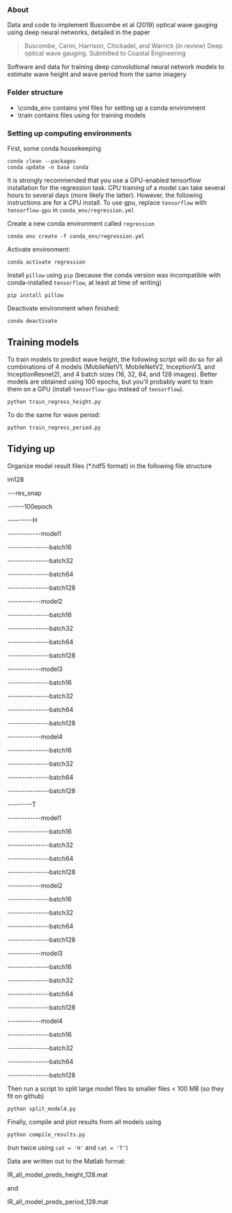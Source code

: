 ### About

Data and code to implement Buscombe et al (2019) optical wave gauging using deep neural networks, detailed in the paper

> Buscombe, Carini, Harrison, Chickadel, and Warrick (in review) Deep optical wave gauging. Submitted to Coastal Engineering 


Software and data for training deep convolutional neural network models to estimate wave height and wave period from the same imagery

### Folder structure

* \conda_env contains yml files for setting up a conda environment
* \train contains files using for training models 

### Setting up computing environments

First, some conda housekeeping

```
conda clean --packages
conda update -n base conda
```

It is strongly recommended that you use a GPU-enabled tensorflow installation for the regression task. CPU training of a model can take several hours to several days (more likely the latter). However, the following instructions are for a CPU install. To use gpu, replace ```tensorflow``` with ```tensorflow-gpu``` in ```conda_env/regression.yml```

Create a new conda environment called ```regression```

```
conda env create -f conda_env/regression.yml
```

Activate environment:

```
conda activate regression
```

Install ```pillow``` using ```pip``` (because the conda version was incompatible with conda-installed ```tensorflow```, at least at time of writing)

```
pip install pillow
```

Deactivate environment when finished:

```
conda deactivate
```

## Training models

To train models to predict wave height, the following script will do so for all combinations of 4 models (MobileNetV1, MobileNetV2, InceptionV3, and InceptionResnet2), and 4 batch sizes (16, 32, 64, and 128 images). Better models are obtained using 100 epochs, but you'll probably want to train them on a GPU (install ```tensorflow-gpu``` instead of ```tensorflow```).

```
python train_regress_height.py
```

To do the same for wave period:

```
python train_regress_period.py
```

## Tidying up

Organize model result files (*.hdf5 format) in the following file structure

im128

---res_snap

------100epoch

---------H

------------model1

---------------batch16

---------------batch32

---------------batch64

---------------batch128

------------model2

---------------batch16

---------------batch32

---------------batch64

---------------batch128

------------model3

---------------batch16

---------------batch32

---------------batch64

---------------batch128

------------model4

---------------batch16

---------------batch32

---------------batch64

---------------batch128

---------T

------------model1

---------------batch16

---------------batch32

---------------batch64

---------------batch128

------------model2

---------------batch16

---------------batch32

---------------batch64

---------------batch128

------------model3

---------------batch16

---------------batch32

---------------batch64

---------------batch128

------------model4

---------------batch16

---------------batch32

---------------batch64

---------------batch128

Then run a script to split large model files to smaller files < 100 MB (so they fit on github)

```
python split_model4.py
```

Finally, compile and plot results from all models using

```
python compile_results.py
```

(run twice using ```cat = 'H'``` and ```cat = 'T'```)


Data are written out to the Matlab format:

IR_all_model_preds_height_128.mat

and

IR_all_model_preds_period_128.mat


